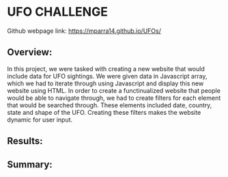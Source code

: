 # UFO CHALLENGE

Github webpage link: https://mparra14.github.io/UFOs/

## Overview:
In this project, we were tasked with creating a new website that would include data for UFO sightings. We were given data in Javascript array, which we had to iterate through using Javascript and  display this new website using HTML. In order to create a functinualized website that people would be able to navigate through, we had to create filters for each element that would be searched through. These elements included date, country, state and shape of the UFO. Creating these filters makes the website dynamic for user input.

## Results:


## Summary:
